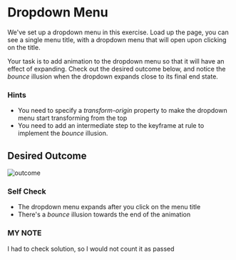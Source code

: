 # Dropdown Menu

We've set up a dropdown menu in this exercise. Load up the page, you can see a single menu title, with a dropdown menu that will open upon clicking on the title. 

Your task is to add animation to the dropdown menu so that it will have an effect of expanding. Check out the desired outcome below, and notice the _bounce_ illusion when the dropdown expands close to its final end state. 

### Hints
- You need to specify a _transform-origin_ property to make the dropdown menu start transforming from the top
- You need to add an intermediate step to the keyframe at rule to implement the _bounce_ illusion.

## Desired Outcome

![outcome](./desired-outcome.gif)

### Self Check

- The dropdown menu expands after you click on the menu title
- There's a _bounce_ illusion towards the end of the animation

### MY NOTE
I had to check solution, so I would not count it as passed
